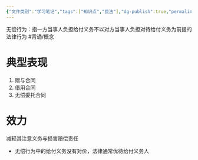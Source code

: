 ```yaml
---
{"文件类别":"学习笔记","tags":["知识点","民法"],"dg-publish":true,"permalink":"/学习笔记studyup/民法总论/无偿行为/","dgPassFrontmatter":true,"created":"2024-09-13T08:54:58.864+08:00","updated":"2024-11-26T10:45:12.890+08:00"}
---
```


无偿行为：指一方当事人负担给付义务不以对方当事人负担对待给付义务为前提的法律行为 #背诵/概念 
# 典型表现
1. 赠与合同
2. 借用合同
3. 无偿委托合同
# 效力
减轻其注意义务与损害赔偿责任
- 无偿行为中的给付义务没有对价，法律通常优待给付义务人